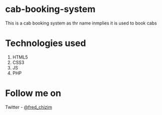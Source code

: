 # cab-booking-system
This is a cab booking system as thr name inmplies it is used to book cabs
# Technologies used
1. HTML5
2. CSS3
3. JS
4. PHP

# Follow me on
Twitter - [@fred_chizim](https://www.twitter.com/fred_chizim "Fred")
